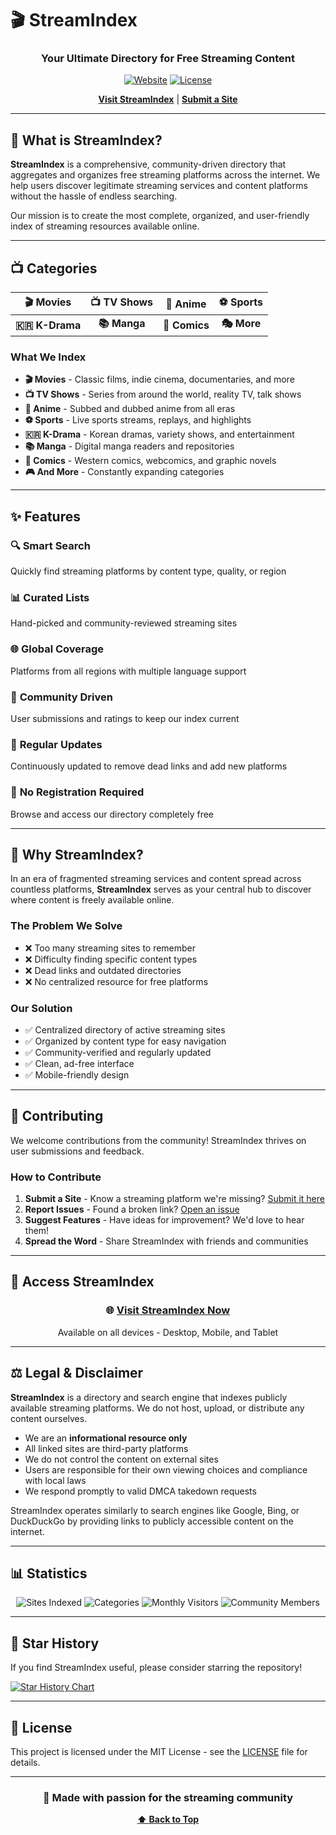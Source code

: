 # 🎬 StreamIndex

<div align="center">

### Your Ultimate Directory for Free Streaming Content

[![Website](https://img.shields.io/badge/Visit-StreamIndex-blue?style=for-the-badge)](https://streamindex.org)
[![License](https://img.shields.io/badge/License-MIT-green?style=for-the-badge)](LICENSE)

**[Visit StreamIndex](https://streamindex.org)** | **[Submit a Site](https://streamindex.org/submit)**

</div>

---

## 🌟 What is StreamIndex?

**StreamIndex** is a comprehensive, community-driven directory that aggregates and organizes free streaming platforms across the internet. We help users discover legitimate streaming services and content platforms without the hassle of endless searching.

Our mission is to create the most complete, organized, and user-friendly index of streaming resources available online.

---

## 📺 Categories

<div align="center">

| 🎬 Movies | 📺 TV Shows | 🎌 Anime | ⚽ Sports |
|:---------:|:-----------:|:--------:|:--------:|
| **🇰🇷 K-Drama** | **📚 Manga** | **📖 Comics** | **🎭 More** |

</div>

### What We Index

- **🎬 Movies** - Classic films, indie cinema, documentaries, and more
- **📺 TV Shows** - Series from around the world, reality TV, talk shows
- **🎌 Anime** - Subbed and dubbed anime from all eras
- **⚽ Sports** - Live sports streams, replays, and highlights
- **🇰🇷 K-Drama** - Korean dramas, variety shows, and entertainment
- **📚 Manga** - Digital manga readers and repositories
- **📖 Comics** - Western comics, webcomics, and graphic novels
- **🎮 And More** - Constantly expanding categories

---

## ✨ Features

### 🔍 **Smart Search**
Quickly find streaming platforms by content type, quality, or region

### 📊 **Curated Lists**
Hand-picked and community-reviewed streaming sites

### 🌐 **Global Coverage**
Platforms from all regions with multiple language support

### 💬 **Community Driven**
User submissions and ratings to keep our index current

### 🔄 **Regular Updates**
Continuously updated to remove dead links and add new platforms

### 🎯 **No Registration Required**
Browse and access our directory completely free

---

## 🚀 Why StreamIndex?

In an era of fragmented streaming services and content spread across countless platforms, **StreamIndex** serves as your central hub to discover where content is freely available online.

### The Problem We Solve

- ❌ Too many streaming sites to remember
- ❌ Difficulty finding specific content types
- ❌ Dead links and outdated directories
- ❌ No centralized resource for free platforms

### Our Solution

- ✅ Centralized directory of active streaming sites
- ✅ Organized by content type for easy navigation
- ✅ Community-verified and regularly updated
- ✅ Clean, ad-free interface
- ✅ Mobile-friendly design

---

## 🤝 Contributing

We welcome contributions from the community! StreamIndex thrives on user submissions and feedback.

### How to Contribute

1. **Submit a Site** - Know a streaming platform we're missing? [Submit it here](https://your-domain.com/submit)
2. **Report Issues** - Found a broken link? [Open an issue](https://github.com/yourusername/streamindex/issues)
3. **Suggest Features** - Have ideas for improvement? We'd love to hear them!
4. **Spread the Word** - Share StreamIndex with friends and communities

---

## 📱 Access StreamIndex

<div align="center">

### 🌐 **[Visit StreamIndex Now](https://your-domain.com)**

Available on all devices - Desktop, Mobile, and Tablet

</div>

---

## ⚖️ Legal & Disclaimer

**StreamIndex** is a directory and search engine that indexes publicly available streaming platforms. We do not host, upload, or distribute any content ourselves. 

- We are an **informational resource only**
- All linked sites are third-party platforms
- We do not control the content on external sites
- Users are responsible for their own viewing choices and compliance with local laws
- We respond promptly to valid DMCA takedown requests

StreamIndex operates similarly to search engines like Google, Bing, or DuckDuckGo by providing links to publicly accessible content on the internet.

---

## 📊 Statistics

<div align="center">

![Sites Indexed](https://img.shields.io/badge/Sites%20Indexed-500%2B-brightgreen?style=flat-square)
![Categories](https://img.shields.io/badge/Categories-10%2B-blue?style=flat-square)
![Monthly Visitors](https://img.shields.io/badge/Monthly%20Visitors-100K%2B-orange?style=flat-square)
![Community Members](https://img.shields.io/badge/Community-Growing-red?style=flat-square)

</div>

---

## 🌟 Star History

If you find StreamIndex useful, please consider starring the repository!

[![Star History Chart](https://api.star-history.com/svg?repos=yourusername/streamindex&type=Date)](https://star-history.com/#yourusername/streamindex&Date)

---

## 📜 License

This project is licensed under the MIT License - see the [LICENSE](LICENSE) file for details.

---

<div align="center">

### 💙 Made with passion for the streaming community

**[⬆ Back to Top](#-streamindex)**

</div>
